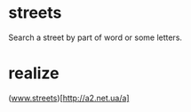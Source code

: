 # streets
Search a street by part of word or some letters.

# realize
(www.streets)[http://a2.net.ua/a]
